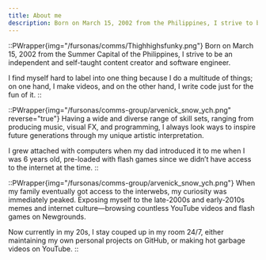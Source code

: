 ```yaml
---
title: About me
description: Born on March 15, 2002 from the Philippines, I strive to be an independent and self-taught content creator and software engineer.
---
```


::PWrapper{img="/fursonas/comms/Thighhighsfunky.png"}
Born on March 15, 2002 from the Summer Capital of the Philippines, I strive to be an independent and self-taught content creator and software engineer.

I find myself hard to label into one thing because I do a multitude of things; on one hand, I make videos, and on the other hand, I write code just for the fun of it.
::

::PWrapper{img="/fursonas/comms-group/arvenick_snow_ych.png" reverse="true"}
Having a wide and diverse range of skill sets, ranging from producing music, visual FX, and programming, I always look ways to inspire future generations through my unique artistic interpretation.

I grew attached with computers when my dad introduced it to me when I was 6 years old, pre-loaded with flash games since we didn’t have access to the internet at the time.
::

::PWrapper{img="/fursonas/comms-group/arvenick_snow_ych.png"}
When my family eventually got access to the interwebs, my curiosity was immediately peaked. Exposing myself to the late-2000s and early-2010s memes and internet culture—browsing countless YouTube videos and flash games on Newgrounds.

Now currently in my 20s, I stay couped up in my room 24/7, either maintaining my own personal projects on GitHub, or making hot garbage videos on YouTube.
::
